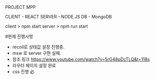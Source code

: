 PROJECT MPP 

CLIENT    - REACT 
SERVER    - NODE.JS
DB        - MongoDB


client > npm start
server > npm run start 


#현재 진행사항 
- recoil로 상태값 설정 진행중. 
- msw 로 server 구현 실패. 
- 참조 링크 https://www.youtube.com/watch?v=5rG48pDcTLQ&t=118s
- 라우터 페이지 설정 완료 
- css 진행 必

